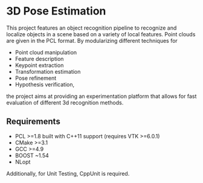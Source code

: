 # 3D Pose Estimation
This project features an object recognition pipeline to recognize and localize objects in a scene based on a variety of local features. Point clouds are given in the PCL format. By modularizing different techniques for

* Point cloud manipulation
* Feature description
* Keypoint extraction
* Transformation estimation
* Pose refinement
* Hypothesis verification,

the project aims at providing an experimentation platform that allows for fast evaluation of different 3d recognition methods.

## Requirements
* PCL >=1.8 built with C++11 support (requires VTK >=6.0.1)
* CMake >=3.1
* GCC >=4.9
* BOOST ~1.54
* NLopt

Additionally, for Unit Testing, CppUnit is required.
